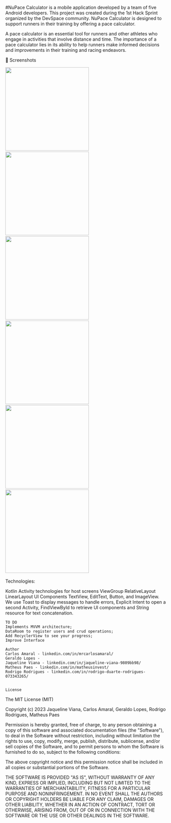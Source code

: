#NuPace Calculator is a mobile application developed by a team of five Android developers. This project was created during the 1st Hack Sprint organized by the DevSpace community. NuPace Calculator is designed to support runners in their training by offering a pace calculator.

A pace calculator is an essential tool for runners and other athletes who engage in activities that involve distance and time. The importance of a pace calculator lies in its ability to help runners make informed decisions and improvements in their training and racing endeavors. 

:camera_flash: Screenshots

<!-- You can add more screenshots here if you like -->
<img src="/result/splash_screen.png" width="260">&emsp;
<img src="/result/screen_input.png" width="260">&emsp;
<img src="/result/toast_message.png" width="260">&emsp;
<img src="/result/keyboard_without_letters.png" width="260">&emsp;
<img src="/result/button_calculate.png" width="260">&emsp;
<img src="/result/screen_result.png" width="260">&emsp;



Technologies:

Kotlin 
Activity technologies for host screens
ViewGroup
RelativeLayout 
LinearLayout UI Components 
TextView, EditText, Button, and ImageView.
We use Toast to display messages to handle errors,
Explicit Intent to open a second Activity, 
FindViewById to retrieve UI components and 
String resource for text concatenation.



```
TO DO
Implements MVVM architecture;
DataRoom to register users and crud operations;
Add RecyclerView to see your progress;
Improve Interface

Author
Carlos Amaral - linkedin.com/in/mrcarlosamaral/
Geraldo Lopes - 
Jaqueline Viana - linkedin.com/in/jaqueline-viana-9809bb98/
Matheus Paes - linkedin.com/in/matheusinvest/
Rodrigo Rodrigues - linkedin.com/in/rodrigo-duarte-rodrigues-073343265/


License
```
The MIT License (MIT)

Copyright (c) 2023 Jaqueline Viana, Carlos Amaral, Geraldo Lopes, Rodrigo Rodrigues, Matheus Paes

Permission is hereby granted, free of charge, to any person obtaining a copy of
this software and associated documentation files (the "Software"), to deal in
the Software without restriction, including without limitation the rights to
use, copy, modify, merge, publish, distribute, sublicense, and/or sell copies of
the Software, and to permit persons to whom the Software is furnished to do so,
subject to the following conditions:

The above copyright notice and this permission notice shall be included in all
copies or substantial portions of the Software.

THE SOFTWARE IS PROVIDED "AS IS", WITHOUT WARRANTY OF ANY KIND, EXPRESS OR
IMPLIED, INCLUDING BUT NOT LIMITED TO THE WARRANTIES OF MERCHANTABILITY, FITNESS
FOR A PARTICULAR PURPOSE AND NONINFRINGEMENT. IN NO EVENT SHALL THE AUTHORS OR
COPYRIGHT HOLDERS BE LIABLE FOR ANY CLAIM, DAMAGES OR OTHER LIABILITY, WHETHER
IN AN ACTION OF CONTRACT, TORT OR OTHERWISE, ARISING FROM, OUT OF OR IN
CONNECTION WITH THE SOFTWARE OR THE USE OR OTHER DEALINGS IN THE SOFTWARE.
